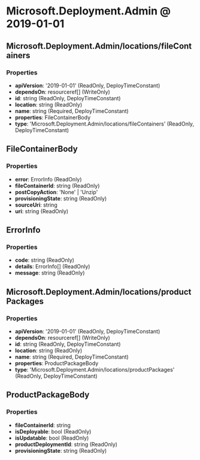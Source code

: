 # Microsoft.Deployment.Admin @ 2019-01-01

## Microsoft.Deployment.Admin/locations/fileContainers
### Properties
* **apiVersion**: '2019-01-01' (ReadOnly, DeployTimeConstant)
* **dependsOn**: resourceref[] (WriteOnly)
* **id**: string (ReadOnly, DeployTimeConstant)
* **location**: string (ReadOnly)
* **name**: string (Required, DeployTimeConstant)
* **properties**: FileContainerBody
* **type**: 'Microsoft.Deployment.Admin/locations/fileContainers' (ReadOnly, DeployTimeConstant)

## FileContainerBody
### Properties
* **error**: ErrorInfo (ReadOnly)
* **fileContainerId**: string (ReadOnly)
* **postCopyAction**: 'None' | 'Unzip'
* **provisioningState**: string (ReadOnly)
* **sourceUri**: string
* **uri**: string (ReadOnly)

## ErrorInfo
### Properties
* **code**: string (ReadOnly)
* **details**: ErrorInfo[] (ReadOnly)
* **message**: string (ReadOnly)

## Microsoft.Deployment.Admin/locations/productPackages
### Properties
* **apiVersion**: '2019-01-01' (ReadOnly, DeployTimeConstant)
* **dependsOn**: resourceref[] (WriteOnly)
* **id**: string (ReadOnly, DeployTimeConstant)
* **location**: string (ReadOnly)
* **name**: string (Required, DeployTimeConstant)
* **properties**: ProductPackageBody
* **type**: 'Microsoft.Deployment.Admin/locations/productPackages' (ReadOnly, DeployTimeConstant)

## ProductPackageBody
### Properties
* **fileContainerId**: string
* **isDeployable**: bool (ReadOnly)
* **isUpdatable**: bool (ReadOnly)
* **productDeploymentId**: string (ReadOnly)
* **provisioningState**: string (ReadOnly)


